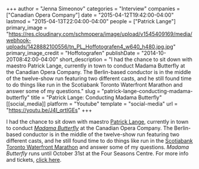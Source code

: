 +++
author = "Jenna Simeonov"
categories = "Interview"
companies = ["Canadian Opera Company"]
date = "2015-04-12T19:42:00-04:00"
lastmod = "2015-04-13T22:04:00-04:00"
people = ["Patrick Lange"]
primary_image = "https://res.cloudinary.com/schmopera/image/upload/v1545409169/media/webhook-uploads/1428882100556/tn_PL_Hoffotografen4_w640_h480.jpg.jpg"
primary_image_credit = "Hoffotografen"
publishDate = "2014-10-20T08:42:00-04:00"
short_description = "I had the chance to sit down with maestro Patrick Lange, currently in town to conduct Madama Butterfly at the Canadian Opera Company. The Berlin-based conductor is in the middle of the twelve-show run featuring two different casts, and he still found time to do things like run in the Scotiabank Toronto Waterfront Marathon and answer some of my questions."
slug = "patrick-lange-conducting-madama-butterfly"
title = "Patrick Lange: Conducting Madama Butterfly"
[[social_media]]
platform = "Youtube"
template = "social-media"
url = "https://youtu.be/J4I_qrtIGEs"
+++

I had the chance to sit down with maestro [Patrick Lange](http://www.artistsman.com/home/kuenstler_verzeichnis/dirigent/patrick-lange/), currently in town to conduct [_Madama Butterfly_](http://www.coc.ca/PerformancesAndTickets/1415Season/MadamaButterfly.aspx) at the Canadian Opera Company. The Berlin-based conductor is in the middle of the twelve-show run featuring two different casts, and he still found time to do things like run in the [Scotiabank Toronto Waterfront Marathon](http://www.torontowaterfrontmarathon.com/en/index.htm) and answer some of my questions. _Madama Butterfly_ runs until October 31st at the Four Seasons Centre. For more info and tickets, [click here](http://www.coc.ca/PerformancesAndTickets/1415Season/MadamaButterfly.aspx).
